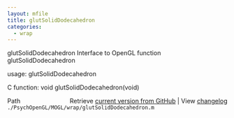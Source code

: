 ```yaml
---
layout: mfile
title: glutSolidDodecahedron
categories:
  - wrap
---
```


glutSolidDodecahedron  Interface to OpenGL function glutSolidDodecahedron

usage:  glutSolidDodecahedron

C function:  void glutSolidDodecahedron\(void\)


<div class="code_header" style="text-align:right;">
  <span style="float:left;">Path&nbsp;&nbsp;</span> <span class="counter">Retrieve <a href=
  "https://raw.github.com/Psychtoolbox-3/Psychtoolbox-3/beta/./PsychOpenGL/MOGL/wrap/glutSolidDodecahedron.m">current version from GitHub</a> | View <a href=
  "https://github.com/Psychtoolbox-3/Psychtoolbox-3/commits/beta/./PsychOpenGL/MOGL/wrap/glutSolidDodecahedron.m">changelog</a></span>
</div>
<div class="code">
  <code>./PsychOpenGL/MOGL/wrap/glutSolidDodecahedron.m</code>
</div>
